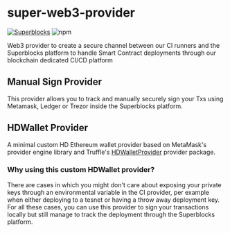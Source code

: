 # super-web3-provider

[![Superblocks](https://superblocks.com/d/superblocks/projects/superblocks-platform.svg?branch=master)](https://superblocks.com/d/superblocks/projects/superblocks-platform) ![npm](https://img.shields.io/npm/v/super-web3-provider?color=blue)

Web3 provider to create a secure channel between our CI runners and the Superblocks platform to handle Smart Contract deployments through our blockchain dedicated CI/CD platform


## Manual Sign Provider
This provider allows you to track and manually securely sign your Txs using Metamask, Ledger or Trezor inside the Superblocks platform. 


## HDWallet Provider
A minimal custom HD Ethereum wallet provider based on MetaMask's provider engine library and Truffle's [HDWalletProvider](https://github.com/trufflesuite/truffle/tree/develop/packages/hdwallet-provider) provider package.

### Why using this custom HDWallet provider? 
There are cases in which you might don't care about exposing your private keys through an environmental variable in the CI provider, per example when either deploying to a tesnet or having a throw away deployment key. For all these cases, you can use this provider to sign your transactions locally but still manage to track the deployment through the Superblocks platform. 


